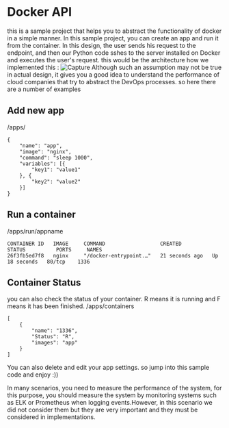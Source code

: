 # Docker API
this is a sample project that helps you to abstract the functionality of docker in a simple manner. In this sample project, you can create an app and run it from the container. In this design, the user sends his request to the endpoint, and then our Python code sshes to the server installed on Docker and executes the user's request.
this would be the architecture how we implemented this :
![Capture](https://user-images.githubusercontent.com/53411387/198748839-b85c023d-e967-44d7-821b-d5dabed33c19.PNG)
Although such an assumption may not be true in actual design, it gives you a good idea to understand the performance of cloud companies that try to abstract the DevOps processes.
so here there are a number of examples

## Add new app
/apps/
```
{
	"name": "app",
	"image": "nginx",
	"command": "sleep 1000",
	"variables": [{
		"key1": "value1"
	}, {
		"key2": "value2"
	}]
}
```
## Run a container
/apps/run/appname
```
CONTAINER ID   IMAGE     COMMAND                  CREATED          STATUS          PORTS     NAMES
26f3fb5ed7f8   nginx     "/docker-entrypoint.…"   21 seconds ago   Up 18 seconds   80/tcp    1336
```
## Container Status
you can also check the status of your container. R means it is running and F means it has been finished.
/apps/containers
```
[
    {
        "name": "1336",
        "Status": "R",
        "images": "app"
    }
]
```

You can also delete and edit your app settings. so jump into this sample code and enjoy :))

In many scenarios, you need to measure the performance of the system, for this purpose, you should measure the system by monitoring systems such as ELK or Prometheus when logging events.However, in this scenario we did not consider them but they are very important and they must be considered in implementations.


